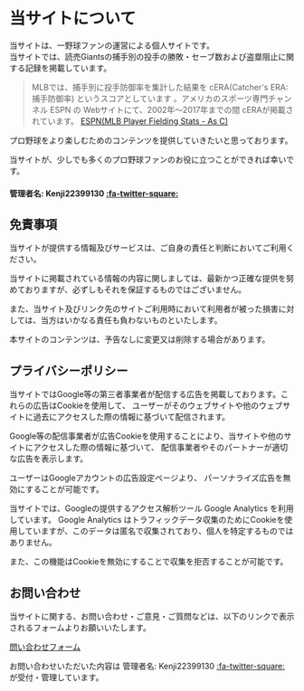 # 当サイトについて

当サイトは、一野球ファンの運営による個人サイトです。  
当サイトでは、読売Giantsの捕手別の投手の勝敗・セーブ数および盗塁阻止に関する記録を掲載しています。  

>MLBでは、捕手別に投手防御率を集計した結果を cERA(Catcher's ERA: 捕手防御率) というスコアとしています 。アメリカのスポーツ専門チャンネル ESPN の Webサイトにて、2002年～2017年までの間 cERAが掲載されています。
>[ESPN(MLB Player Fielding Stats - As C)](http://www.espn.com/mlb/stats/fielding/_/year/2017/position/c/sort/catcherERA/order/false)  

プロ野球をより楽しむためのコンテンツを提供していきたいと思っております。  
  
当サイトが、少しでも多くのプロ野球ファンのお役に立つことができれば幸いです。  

#### 管理者名: Kenji22399130 [:fa-twitter-square:](https://twitter.com/Kenji22399130)  


## 免責事項

当サイトが提供する情報及びサービスは、ご自身の責任と判断においてご利用ください。  

当サイトに掲載されている情報の内容に関しましては、最新かつ正確な提供を努めておりますが、必ずしもそれを保証するものではございません。  

また、当サイト及びリンク先のサイトご利用時において利用者が被った損害に対しては、当方はいかなる責任も負わないものといたします。

本サイトのコンテンツは、予告なしに変更又は削除する場合があります。  

## プライバシーポリシー

当サイトではGoogle等の第三者事業者が配信する広告を掲載しております。これらの広告はCookieを使用して、 ユーザーがそのウェブサイトや他のウェブサイトに過去にアクセスした際の情報に基づいて配信されます。  

Google等の配信事業者が広告Cookieを使用することにより、当サイトや他のサイトにアクセスした際の情報に基づいて、 配信事業者やそのパートナーが適切な広告を表示します。  

ユーザーはGoogleアカウントの広告設定ページより、 パーソナライズ広告を無効にすることが可能です。  

当サイトでは、Googleの提供するアクセス解析ツール Google Analytics を利用しています。 Google Analytics はトラフィックデータ収集のためにCookieを使用していますが、このデータは匿名で収集されており、個人を特定するものではありません。  

また、この機能はCookieを無効にすることで収集を拒否することが可能です。  

## お問い合わせ

当サイトに関する、お問い合わせ・ご意見・ご質問などは、以下のリンクで表示されるフォームよりお願いいたします。  

[問い合わせフォーム](https://forms.gle/f5mB854NhKq3hHq48)  

お問い合わせいただいた内容は 管理者名: Kenji22399130 [:fa-twitter-square:](https://twitter.com/Kenji22399130) が受付・管理しています。  
